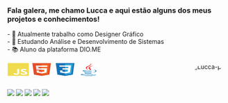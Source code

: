 ### Fala galera, me chamo Lucca e aqui estão alguns dos meus projetos e conhecimentos!

<div>
- 🔭 Atualmente trabalho como Designer Gráfico <br>
- 🌱 Estudando Análise e Desenvolvimento de Sistemas <br>
- 📚 Aluno da plataforma DIO.ME

</div>

<div style="display: inline_block"><br>
  <img align="center" alt="Lucca-Js" height="30" width="50" src="https://raw.githubusercontent.com/devicons/devicon/master/icons/javascript/javascript-plain.svg">
  <img align="center" alt="Lucca-HTML" height="30" width="50" src="https://raw.githubusercontent.com/devicons/devicon/master/icons/html5/html5-original.svg">
  <img align="center" alt="Lucca-CSS" height="30" width="50" src="https://raw.githubusercontent.com/devicons/devicon/master/icons/css3/css3-original.svg">
  <img align="center" alt="Lucca-Java" height="30" width="50" src="https://github.com/devicons/devicon/blob/master/icons/java/java-original.svg">
  <img align="right" alt="Lucca-pic" height="125" style="border-radius:50px;" 
  src="https://cdn.discordapp.com/attachments/1075897321314848898/1077782312873365554/Design_sem_nome.jpg">
</div>

##
 
<div> 
 <a href="https://www.youtube.com/channel/UC9AkkzfO2BwZHCV2udE_6-Q" target="_blank"><img src="https://img.shields.io/badge/YouTube-FF0000?style=for-the-badge&logo=youtube&logoColor=white" target="_blank"></a>
 <a href="https://www.instagram.com/luccamansin/" target="_blank"><img src="https://img.shields.io/badge/-Instagram-%23E4405F?style=for-the-badge&logo=instagram&logoColor=white" target="_blank"></a>
 <a href="https://www.twitch.tv/acculsp" target="_blank"><img src="https://img.shields.io/badge/Twitch-9146FF?style=for-the-badge&logo=twitch&logoColor=white" target="_blank"></a>
 <a href="https://discord.gg/RHtwRVdG" target="_blank"><img src="https://img.shields.io/badge/Discord-7289DA?style=for-the-badge&logo=discord&logoColor=white" target="_blank"></a> 
 <a href="https://www.linkedin.com/in/luccamansin" target="_blank"><img src="https://img.shields.io/badge/-LinkedIn-%230077B5?style=for-the-badge&logo=linkedin&logoColor=white" target="_blank"></a> 
</div>
